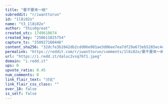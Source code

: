 ```yaml
---
title: "要不要來一碗"
subreddit: "r/iwanttorun"
id: "1l8i02o"
name: "t3_1l8i02o"
author: "this0great"
created_utc: 1749610674
created_key: "250611025754"
capture_ts: "250927160446"
content_sha256: "32dcfe3b2842db2cdd06e901ae3d06ee7ea7df29a673eb5285ec4e8be4892189"
permalink: "https://reddit.com/r/iwanttorun/comments/1l8i02o/要不要來一碗/"
url: "https://i.redd.it/daluc2vsq76f1.jpeg"
domain: "i.redd.it"
ups: 0
upvote_ratio: 0.45
num_comments: 0
link_flair_text: "讨论"
link_flair_css_class: ""
over_18: false
is_self: false
---
```


